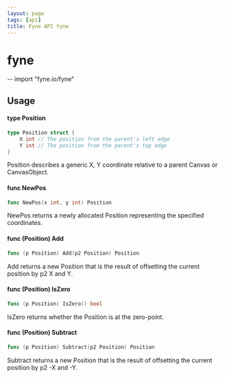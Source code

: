 ```yaml
---
layout: page
tags: [api]
title: Fyne API fyne
---
```


# fyne
--
    import "fyne.io/fyne"

## Usage

#### type Position

```go
type Position struct {
	X int // The position from the parent's left edge
	Y int // The position from the parent's top edge
}
```

Position describes a generic X, Y coordinate relative to a parent Canvas or CanvasObject.

#### func  NewPos

```go
func NewPos(x int, y int) Position
```
NewPos returns a newly allocated Position representing the specified coordinates.

#### func (Position) Add

```go
func (p Position) Add(p2 Position) Position
```
Add returns a new Position that is the result of offsetting the current position by p2 X and Y.

#### func (Position) IsZero

```go
func (p Position) IsZero() bool
```
IsZero returns whether the Position is at the zero-point.

#### func (Position) Subtract

```go
func (p Position) Subtract(p2 Position) Position
```
Subtract returns a new Position that is the result of offsetting the current position by p2 -X and -Y.
